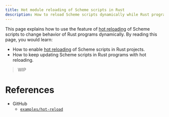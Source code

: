 ```yaml
---
title: Hot module reloading of Scheme scripts in Rust
description: How to reload Scheme scripts dynamically while Rust programs keep running
---
```


This page explains how to use the feature of [hot reloading][hot-reload] of Scheme scripts to change behavior of Rust programs dynamically. By reading this page, you would learn:

- How to enable [hot reloading][hot-reload] of Scheme scripts in Rust projects.
- How to keep updating Scheme scripts in Rust programs with hot reloading.

> WIP

# References

- GitHub
  - [`examples/hot-reload`](https://github.com/raviqqe/stak/tree/main/examples)

[hot-reload]: https://en.wikipedia.org/wiki/Hot_swapping#Software
